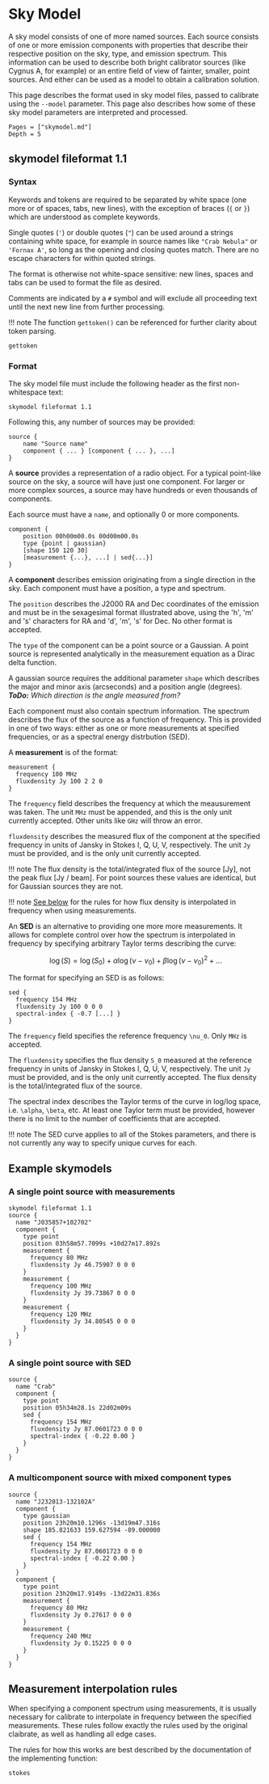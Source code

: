 # Sky Model

A sky model consists of one of more named sources. Each source consists of one or more emission components with properties that describe their respective position on the sky, type, and emission spectrum. This information can be used to describe both bright calibrator sources (like Cygnus A, for example) or an entire field of view of fainter, smaller, point sources. And either can be used as a model to obtain a calibration solution.

This page describes the format used in sky model files, passed to calibrate using the `--model` parameter. This page also describes how some of these sky model parameters are interpreted and processed.

```@contents
Pages = ["skymodel.md"]
Depth = 5
```

## skymodel fileformat 1.1

### Syntax

Keywords and tokens are required to be separated by white space (one more or of spaces, tabs, new lines), with the exception of braces (`{` or `}`) which are understood as complete keywords.

Single quotes (`'`) or double quotes (`"`) can be used around a strings containing white space, for example in source names like `"Crab Nebula"` or `'Fornax A'`, so long as the opening and closing quotes match. There are no escape characters for within quoted strings.

The format is otherwise not white-space sensitive: new lines, spaces and tabs can be used to format the file as desired.

Comments are indicated by a `#` symbol and will exclude all proceeding text until the next new line from further processing.

!!! note
    The function `gettoken()` can be referenced for further clarity about token parsing.

```@docs
gettoken
```

### Format

The sky model file must include the following header as the first non-whitespace text:

    skymodel fileformat 1.1

Following this, any number of sources may be provided:

    source {
        name "Source name"
        component { ... } [component { ... }, ...]
    }

A **source** provides a representation of a radio object. For a typical point-like source on the sky, a source will have just one component. For larger or more complex sources, a source may have hundreds or even thousands of components.

Each source must have a `name`, and optionally 0 or more components.

    component {
        position 00h00m00.0s 00d00m00.0s
        type {point | gaussian}
        [shape 150 120 30]
        [measurement {...}, ...] | sed{...}]
    }

A **component** describes emission originating from a single direction in the sky. Each component must have a position, a type and spectrum.

The `position` describes the J2000 RA and Dec coordinates of the emission and must be in the sexagesimal format illustrated above, using the 'h', 'm' and 's' characters for RA and 'd', 'm', 's' for Dec. No other format is accepted.

The `type` of the component can be a point source or a Gaussian. A point source is represented analytically in the measurement equation as a Dirac delta function.

A gaussian source requires the additional parameter `shape` which describes the major and minor axis (arcseconds) and a position angle (degrees). _**ToDo:** Which direction is the angle measured from?_

Each component must also contain spectrum information. The spectrum describes the flux of the source as a function of frequency. This is provided in one of two ways: either as one or more measurements at specified frequencies, or as a spectral energy distrbution (SED).

A **measurement** is of the format:

    measurement {
      frequency 100 MHz
      fluxdensity Jy 100 2 2 0
    }

The `frequency` field describes the frequency at which the meausurement was taken. The unit `MHz` must be appended, and this is the only unit currently accepted. Other units like `GHz` will throw an error.

`fluxdensity` describes the measured flux of the component at the specified frequency in units of Jansky in Stokes I, Q, U, V, respectively. The unit `Jy` must be provided, and is the only unit currently accepted.

!!! note
    The flux density is the total/integrated flux of the source [Jy], not the peak flux [Jy / beam]. For point sources these values are identical, but for Gaussian sources they are not.

!!! note
    [See below](#measurement-interpolation-rules) for the rules for how flux density is interpolated in frequency when using measurements.

An **SED** is an alternative to providing one more more measurements. It allows for complete control over how the spectrum is interpolated in frequency by specifying arbitrary Taylor terms describing the curve:

```math
\log(S) = \log(S_0) + \alpha \log(\nu - \nu_0) + \beta \log(\nu - \nu_0)^2 + ...
```

The format for specifying an SED is as follows:

    sed {
      frequency 154 MHz
      fluxdensity Jy 100 0 0 0
      spectral-index { -0.7 [...] }
    }

The `frequency` field specifies the reference frequency ``\nu_0``. Only `MHz` is accepted.

The `fluxdensity` specifies the flux density ``S_0`` measured at the reference frequency in units of Jansky in Stokes I, Q, U, V, respectively. The unit `Jy` must be provided, and is the only unit currently accepted. The flux density is the total/integrated flux of the source.

The spectral index describes the Taylor terms of the curve in log/log space, i.e. ``\alpha``, ``\beta``, etc. At least one Taylor term must be provided, however there is no limit to the number of coefficients that are accepted.

!!! note
    The SED curve applies to all of the Stokes parameters, and there is not currently any way to specify unique curves for each.

## Example skymodels

### A single point source with measurements

    skymodel fileformat 1.1
    source {
      name "J035857+102702"
      component {
        type point
        position 03h58m57.7099s +10d27m17.892s
        measurement {
          frequency 80 MHz
          fluxdensity Jy 46.75907 0 0 0
        }
        measurement {
          frequency 100 MHz
          fluxdensity Jy 39.73867 0 0 0
        }
        measurement {
          frequency 120 MHz
          fluxdensity Jy 34.80545 0 0 0
        }
      }
    }

### A single point source with SED

    source {
      name "Crab"
      component {
        type point
        position 05h34m28.1s 22d02m09s
        sed {
          frequency 154 MHz
          fluxdensity Jy 87.0601723 0 0 0
          spectral-index { -0.22 0.00 }
        }
      }
    }

### A multicomponent source with mixed component types

    source {
      name "J232013-132102A"
      component {
        type gaussian
        position 23h20m10.1296s -13d19m47.316s
        shape 185.821633 159.627594 -89.000000
        sed {
          frequency 154 MHz
          fluxdensity Jy 87.0601723 0 0 0
          spectral-index { -0.22 0.00 }
        }
      }
      component {
        type point
        position 23h20m17.9149s -13d22m31.836s
        measurement {
          frequency 80 MHz
          fluxdensity Jy 0.27617 0 0 0
        }
        measurement {
          frequency 240 MHz
          fluxdensity Jy 0.15225 0 0 0
        }
      }
    }

## Measurement interpolation rules

When specifying a component spectrum using measurements, it is usually necessary for calibrate to interpolate in frequency between the specified measurements. These rules follow exactly the rules used by the original claibrate, as well as handling all edge cases.

The rules for how this works are best described by the documentation of the implementing function:

```@docs
stokes
```
